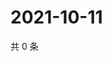 # 2021-10-11

共 0 条

<!-- BEGIN -->
<!-- 最后更新时间 Mon Oct 11 2021 05:12:06 GMT+0800 (China Standard Time) -->

<!-- END -->
